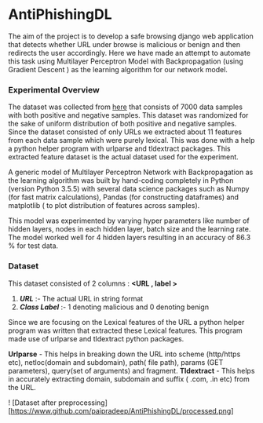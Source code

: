 # AntiPhishingDL

The aim of the project is to develop a safe browsing django web application that detects whether URL under browse is malicious or benign and then redirects the user accordingly. Here we have made an attempt to automate this task using Multilayer Perceptron Model with Backpropagation (using Gradient Descent ) as the learning algorithm for our network model.

### Experimental Overview

The dataset was collected from [here](https://www.phishtank.com) that consists of 7000 data samples with both positive and negative samples. This dataset was randomized for the sake of uniform distribution of both positive and negative samples. Since the dataset consisted of only URLs we extracted about 11 features from each data sample which were purely lexical. This was done with a help a python helper program with urlparse and tldextract packages. This extracted feature dataset is the actual dataset used for the experiment.

A generic model of Multilayer Perceptron Network with Backpropagation as the learning algorithm was built by hand-coding completely in Python (version Python 3.5.5) with several data science packages such as Numpy (for fast matrix calculations), Pandas (for constructing dataframes) and matplotlib ( to plot distribution of features across samples).

This model was experimented by varying hyper parameters like number of hidden layers, nodes in each hidden layer, batch size and the learning rate. The model worked well for 4 hidden layers resulting in an accuracy of 86.3 % for test data.

### Dataset

This dataset consisted of 2 columns : **<URL , label >**
1. ***URL*** :- The actual URL in string format
2. ***Class Label*** :- 1 denoting malicious and 0 denoting benign

Since we are focusing on the Lexical features of the URL a python helper program was written that extracted these Lexical features. This program made use of urlparse and tldextract python packages.

**Urlparse** - This helps in breaking down the URL into scheme (http/https etc), netloc(domain and subdomain), path( file path), params (GET parameters), query(set of arguments) and fragment. 
**Tldextract** - This helps in accurately extracting domain, subdomain and suffix ( .com, .in etc) from the URL.

! [Dataset after preprocessing][https://www.github.com/paipradeep/AntiPhishingDL/processed.png]


